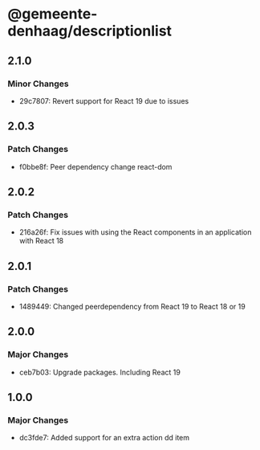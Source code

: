 # @gemeente-denhaag/descriptionlist

## 2.1.0

### Minor Changes

- 29c7807: Revert support for React 19 due to issues

## 2.0.3

### Patch Changes

- f0bbe8f: Peer dependency change react-dom

## 2.0.2

### Patch Changes

- 216a26f: Fix issues with using the React components in an application with React 18

## 2.0.1

### Patch Changes

- 1489449: Changed peerdependency from React 19 to React 18 or 19

## 2.0.0

### Major Changes

- ceb7b03: Upgrade packages. Including React 19

## 1.0.0

### Major Changes

- dc3fde7: Added support for an extra action dd item
